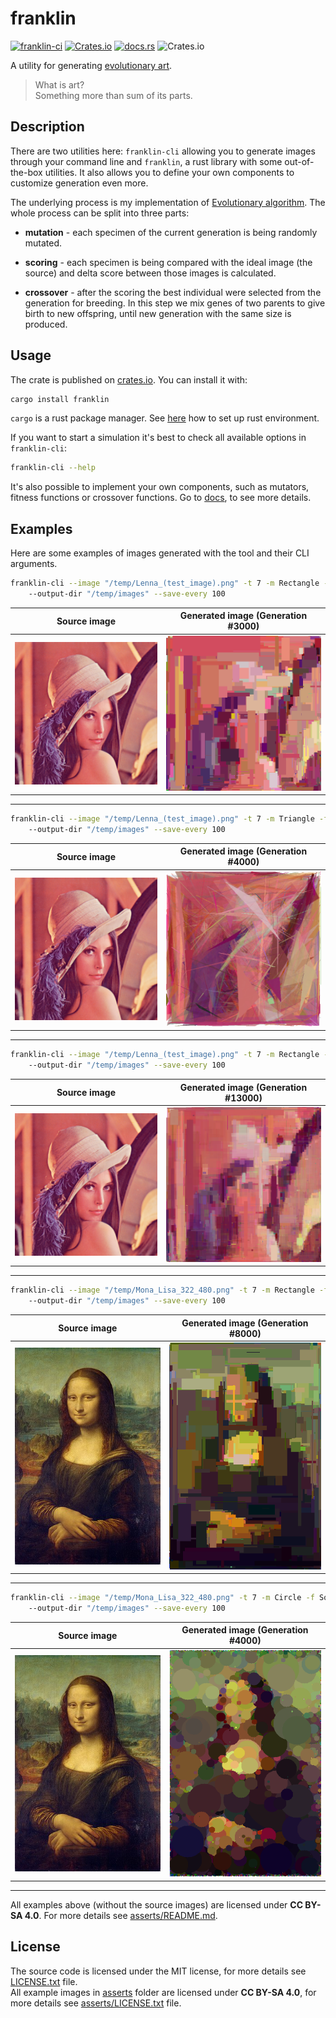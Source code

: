 # franklin

[![franklin-ci](https://github.com/nathiss/franklin/actions/workflows/franklin-ci.yml/badge.svg?branch=development)](https://github.com/nathiss/franklin/actions/workflows/franklin-ci.yml)
[![Crates.io](https://img.shields.io/crates/v/franklin)](https://crates.io/crates/franklin)
[![docs.rs](https://docs.rs/franklin/badge.svg)](https://docs.rs/franklin/)
![Crates.io](https://img.shields.io/crates/l/franklin)

A utility for generating [evolutionary art](https://en.wikipedia.org/wiki/Evolutionary_art).

> What is art?  
> Something more than sum of its parts.

## Description

There are two utilities here: `franklin-cli` allowing you to generate images through your command line and `franklin`,
a rust library with some out-of-the-box utilities. It also allows you to define your own components to customize
generation even more.

The underlying process is my implementation of [Evolutionary algorithm](https://en.wikipedia.org/wiki/Evolutionary_algorithm).
The whole process can be split into three parts:

* **mutation** - each specimen of the current generation is being randomly mutated.

* **scoring** - each specimen is being compared with the ideal image (the source) and delta score between those images
is calculated.

* **crossover** - after the scoring the best individual were selected from the generation for breeding. In this step we
mix genes of two parents to give birth to new offspring, until new generation with the same size is produced.

## Usage

The crate is published on [crates.io](https://crates.io/crates/franklin). You can install it with:

```sh
cargo install franklin
```

`cargo` is a rust package manager. See [here](https://www.rust-lang.org/learn/get-started) how to set up rust
environment.

If you want to start a simulation it's best to check all available options in `franklin-cli`:

```sh
franklin-cli --help
```

It's also possible to implement your own components, such as mutators, fitness functions or crossover functions.
Go to [docs](https://docs.rs/franklin/), to see more details.

## Examples

Here are some examples of images generated with the tool and their CLI arguments.

```sh
franklin-cli --image "/temp/Lenna_(test_image).png" -t 7 -m Rectangle -f SquareDistance -c EqualHalfs
    --output-dir "/temp/images" --save-every 100
```

| Source image | Generated image (Generation #3000) |
| :----------: | :-------------: |
| ![Lenna_(test_image).png](./asserts/Lenna_(test_image).png) | ![example_1_3000.png](./asserts/example_1_3000.png) |

---

```sh
franklin-cli --image "/temp/Lenna_(test_image).png" -t 7 -m Triangle -f SquareDistance -c ArithmeticAverage
    --output-dir "/temp/images" --save-every 100
```

| Source image | Generated image (Generation #4000) |
| :----------: | :-------------: |
| ![Lenna_(test_image).png](./asserts/Lenna_(test_image).png) | ![example_2_4000.png](./asserts/example_2_4000.png) |

---

```sh
franklin-cli --image "/temp/Lenna_(test_image).png" -t 7 -m Rectangle -f SquareDistance -c ArithmeticAverage
    --output-dir "/temp/images" --save-every 100
```

| Source image | Generated image (Generation #13000) |
| :----------: | :-------------: |
| ![Lenna_(test_image).png](./asserts/Lenna_(test_image).png) | ![example_3_13000.png](./asserts/example_3_13000.png) |

---

```sh
franklin-cli --image "/temp/Mona_Lisa_322_480.png" -t 7 -m Rectangle -f SquareDistance -c LeftOrRight
    --output-dir "/temp/images" --save-every 100
```

| Source image | Generated image (Generation #8000) |
| :----------: | :-------------: |
| ![Mona_Lisa_322_480.png](./asserts/Mona_Lisa_322_480.png) | ![example_4_8000.png](./asserts/example_4_8000.png) |

---

```sh
franklin-cli --image "/temp/Mona_Lisa_322_480.png" -t 7 -m Circle -f SquareDistance -c LeftOrRight
    --output-dir "/temp/images" --save-every 100
```

| Source image | Generated image (Generation #4000) |
| :----------: | :-------------: |
| ![Mona_Lisa_322_480.png](./asserts/Mona_Lisa_322_480.png) | ![example_5_4000.png](./asserts/example_5_4000.png) |

---

All examples above (without the source images) are licensed under **CC BY-SA 4.0**. For more details see
[asserts/README.md](./asserts/README.md).

## License

The source code is licensed under the MIT license, for more details see [LICENSE.txt](./LICENSE.txt) file.  
All example images in [asserts](./asserts/) folder are licensed under **CC BY-SA 4.0**, for more details see
[asserts/LICENSE.txt](./asserts/LICENSE.txt) file.
